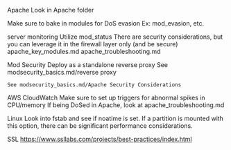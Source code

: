 Apache
  Look in Apache folder

  Make sure to bake in modules for DoS evasion
    Ex: mod_evasion, etc.

  server monitoring
    Utilize mod_status
      There are security considerations, but you can leverage it in the firewall layer only (and be secure)
      apache_key_modules.md
      apache_troubleshooting.md

  Mod Security
    Deploy as a standalone reverse proxy
      See modsecurity_basics.md/reverse proxy

    See modsecurity_basics.md/Apache Security Considerations

AWS
  CloudWatch
    Make sure to set up triggers for abnormal spikes in CPU/memory
      If being DoSed in Apache, look at apache_troubleshooting.md


Linux
  Look into fstab and see if noatime is set.  If a partition is mounted with this option, there can be significant performance considerations.

  SSL
    https://www.ssllabs.com/projects/best-practices/index.html
